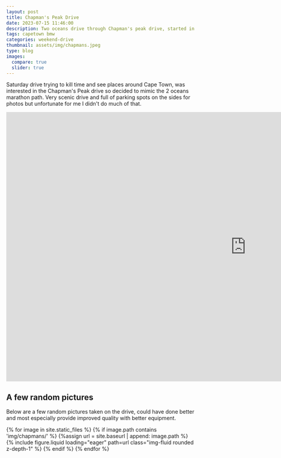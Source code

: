 ```yaml
---
layout: post
title: Chapman's Peak Drive
date: 2023-07-15 11:46:00
description: Two oceans drive through Chapman's peak drive, started in Grassy park all the way round to Noordhook and then back to the southern suburbs. 
tags: capetown bmw
categories: weekend-drive
thumbnail: assets/img/chapmans.jpeg
type: blog
images:
  compare: true
  slider: true
---
```

Saturday drive trying to kill time and see places around Cape Town, was interested in the Chapman's Peak drive so decided to mimic the 2 oceans marathon path. Very scenic drive and full of parking spots on the sides for photos but unfortunate for me I didn't do much of that.

<div class="videoWrapper">
  <!-- Copy & Pasted from YouTube -->
  <iframe width="1276" height="718" src="https://www.youtube.com/embed/I3IoNr3cMKI" title="Chapman&#39;s Peak Drive" frameborder="0" allow="accelerometer; autoplay; clipboard-write; encrypted-media; gyroscope; picture-in-picture; web-share" referrerpolicy="strict-origin-when-cross-origin" allowfullscreen></iframe>
  
</div>


## A few random pictures
Below are a few random pictures taken on the drive, could have done better and most especially provide improved quality with better equipment.

<swiper-container keyboard="true" navigation="true" pagination="true" pagination-clickable="true" pagination-dynamic-bullets="true" rewind="true">
    {% for image in site.static_files %}
        {% if image.path contains 'img/chapmans/' %}
          {%assign url = site.baseurl | append: image.path %}
          <swiper-slide>{% include figure.liquid loading="eager" path=url class="img-fluid rounded z-depth-1" %}</swiper-slide>
        {% endif %}
    {% endfor %}
</swiper-container>



